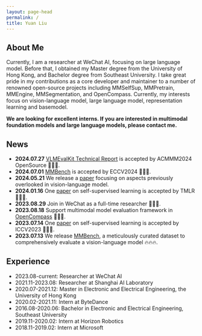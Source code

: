 ```yaml
---
layout: page-head
permalink: /
title: Yuan Liu
---
```


## About Me

Currently, I am a researcher at WeChat AI, focusing on large language model. Before that, I obtained my Master degree from the University of Hong Kong, and Bachelor degree from Southeast University. I take great pride in my contributions as a core developer and maintainer to a number of renowned open-source projects including MMSelfSup, MMPretrain, MMEngine, MMSegmentation, and OpenCompass. Currently, my interests focus on vision-language model, large language model, representation learning and basemodel. 

**We are looking for excellent interns. If you are interested in multimodal foundation models and large language models, please contact me.**


## News

* **2024.07.27** [VLMEvalKit Technical Report](https://www.arxiv.org/abs/2407.11691) is accepted by ACMMM2024 OpenSource 🎉🎉🎉.
* **2024.07.01** [MMBench](https://arxiv.org/abs/2307.06281) is accepted by ECCV2024 🎉🎉🎉.
* **2024.05.21** We release a [paper](https://arxiv.org/pdf/2405.11850) focusing on aspects previously overlooked in vision-language model.
* **2024.01.16** One [paper](https://arxiv.org/abs/2303.02416) on self-supervised learning is accepted by TMLR 🎉🎉🎉.
* **2023.08.29** Join in WeChat as a full-time researcher 🎉🎉🎉.
* **2023.08.18** Support multimodal model evaluation framework in [OpenCompass](https://opencompass.org.cn/) 🎉🎉🎉.
* **2023.07.14** One [paper](https://arxiv.org/abs/2308.00261) on self-supervised learning is accepted by ICCV2023 🎉🎉🎉.
* **2023.07.13** We release [MMBench](https://opencompass.org.cn/mmbench), a meticulously curated dataset to comprehensively evaluate a vision-language model 🔥🔥🔥.


## Experience

* 2023.08-current: Researcher at WeChat AI
* 2021.11-2023.08: Researcher at Shanghai AI Laboratory
* 2020.07-2021.12: Master in Electronic and Electrical Engineering, the University of Hong Kong
* 2020.02-2021.11: Intern at ByteDance
* 2016.08-2020.06: Bachelor in Electronic and Electrical Engineering, Southeast University
* 2019.11-2020.02: Intern at Horizon Robotics
* 2018.11-2019.02: Intern at Microsoft


